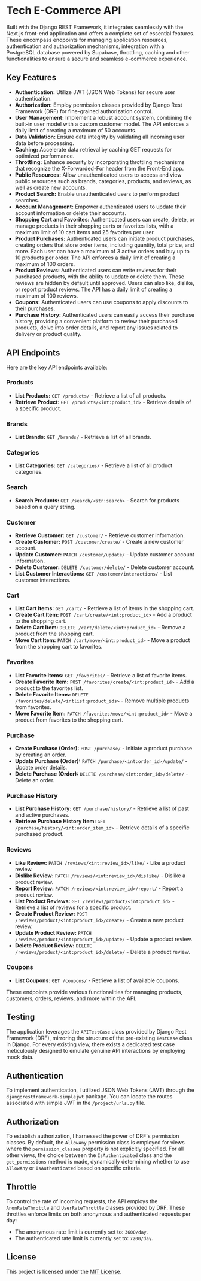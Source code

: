 # Tech E-Commerce API

Built with the Django REST Framework, it integrates seamlessly with the Next.js front-end application and offers a complete set of essential features. These encompass endpoints for managing application resources, authentication and authorization mechanisms, integration with a PostgreSQL database powered by Supabase, throttling, caching and other functionalities to ensure a secure and seamless e-commerce experience.

## Key Features

- **Authentication:** Utilize JWT (JSON Web Tokens) for secure user authentication.
- **Authorization:** Employ permission classes provided by Django Rest Framework (DRF) for fine-grained authorization control.
- **User Management:** Implement a robust account system, combining the built-in user model with a custom customer model. The API enforces a daily limit of creating a maximum of 50 accounts.
- **Data Validation:** Ensure data integrity by validating all incoming user data before processing.
- **Caching:** Accelerate data retrieval by caching GET requests for optimized performance.
- **Throttling:** Enhance security by incorporating throttling mechanisms that recognize the X-Forwarded-For header from the Front-End app.
- **Public Resources:** Allow unauthenticated users to access and view public resources such as brands, categories, products, and reviews, as well as create new accounts.
- **Product Search:** Enable unauthenticated users to perform product searches.
- **Account Management:** Empower authenticated users to update their account information or delete their accounts.
- **Shopping Cart and Favorites:** Authenticated users can create, delete, or manage products in their shopping carts or favorites lists, with a maximum limit of 10 cart items and 25 favorites per user.
- **Product Purchases:** Authenticated users can initiate product purchases, creating orders that store order items, including quantity, total price, and more. Each user can have a maximum of 3 active orders and buy up to 10 products per order. The API enforces a daily limit of creating a maximum of 100 orders.
- **Product Reviews:** Authenticated users can write reviews for their purchased products, with the ability to update or delete them. These reviews are hidden by default until approved. Users can also like, dislike, or report product reviews. The API has a daily limit of creating a maximum of 100 reviews.
- **Coupons:** Authenticated users can use coupons to apply discounts to their purchases.
- **Purchase History:** Authenticated users can easily access their purchase history, providing a convenient platform to review their purchased products, delve into order details, and report any issues related to delivery or product quality.

## API Endpoints

Here are the key API endpoints available:

### Products

- **List Products:** `GET /products/` - Retrieve a list of all products.
- **Retrieve Product:** `GET /products/<int:product_id>` - Retrieve details of a specific product.

### Brands

- **List Brands:** `GET /brands/` - Retrieve a list of all brands.

### Categories

- **List Categories:** `GET /categories/` - Retrieve a list of all product categories.

### Search

- **Search Products:** `GET /search/<str:search>` - Search for products based on a query string.

### Customer

- **Retrieve Customer:** `GET /customer/` - Retrieve customer information.
- **Create Customer:** `POST /customer/create/` - Create a new customer account.
- **Update Customer:** `PATCH /customer/update/` - Update customer account information.
- **Delete Customer:** `DELETE /customer/delete/` - Delete customer account.
- **List Customer Interactions:** `GET /customer/interactions/` - List customer interactions.

### Cart

- **List Cart Items:** `GET /cart/` - Retrieve a list of items in the shopping cart.
- **Create Cart Item:** `POST /cart/create/<int:product_id>` - Add a product to the shopping cart.
- **Delete Cart Item:** `DELETE /cart/delete/<int:product_id>` - Remove a product from the shopping cart.
- **Move Cart Item:** `PATCH /cart/move/<int:product_id>` - Move a product from the shopping cart to favorites.

### Favorites

- **List Favorite Items:** `GET /favorites/` - Retrieve a list of favorite items.
- **Create Favorite Item:** `POST /favorites/create/<int:product_id>` - Add a product to the favorites list.
- **Delete Favorite Items:** `DELETE /favorites/delete/<intlist:product_ids>` - Remove multiple products from favorites.
- **Move Favorite Item:** `PATCH /favorites/move/<int:product_id>` - Move a product from favorites to the shopping cart.

### Purchase

- **Create Purchase (Order):** `POST /purchase/` - Initiate a product purchase by creating an order.
- **Update Purchase (Order):** `PATCH /purchase/<int:order_id>/update/` - Update order details.
- **Delete Purchase (Order):** `DELETE /purchase/<int:order_id>/delete/` - Delete an order.

### Purchase History

- **List Purchase History:** `GET /purchase/history/` - Retrieve a list of past and active purchases.
- **Retrieve Purchase History Item:** `GET /purchase/history/<int:order_item_id>` - Retrieve details of a specific purchased product.

### Reviews

- **Like Review:** `PATCH /reviews/<int:review_id>/like/` - Like a product review.
- **Dislike Review:** `PATCH /reviews/<int:review_id>/dislike/` - Dislike a product review.
- **Report Review:** `PATCH /reviews/<int:review_id>/report/` - Report a product review.
- **List Product Reviews:** `GET /reviews/product/<int:product_id>` - Retrieve a list of reviews for a specific product.
- **Create Product Review:** `POST /reviews/product/<int:product_id>/create/` - Create a new product review.
- **Update Product Review:** `PATCH /reviews/product/<int:product_id>/update/` - Update a product review.
- **Delete Product Review:** `DELETE /reviews/product/<int:product_id>/delete/` - Delete a product review.

### Coupons

- **List Coupons:** `GET /coupons/` - Retrieve a list of available coupons.

These endpoints provide various functionalities for managing products, customers, orders, reviews, and more within the API.

## Testing

The application leverages the `APITestCase` class provided by Django Rest Framework (DRF), mirroring the structure of the pre-existing `TestCase` class in Django. For every existing view, there exists a dedicated test case meticulously designed to emulate genuine API interactions by employing mock data.

## Authentication

To implement authentication, I utilized JSON Web Tokens (JWT) through the `djangorestframework-simplejwt` package. You can locate the routes associated with simple JWT in the `/project/urls.py` file.

## Authorization

To establish authorization, I harnessed the power of DRF's permission classes. By default, the `AllowAny` permission class is employed for views where the `permission_classes` property is not explicitly specified. For all other views, the choice between the `IsAuthenticated` class and the `get_permissions` method is made, dynamically determining whether to use `AllowAny` or `IsAuthenticated` based on specific criteria.

## Throttle

To control the rate of incoming requests, the API employs the `AnonRateThrottle` and `UserRateThrottle` classes provided by DRF. These throttles enforce limits on both anonymous and authenticated requests per day:

- The anonymous rate limit is currently set to: `3600/day`.
- The authenticated rate limit is currently set to: `7200/day`.

## License

This project is licensed under the [MIT License](https://github.com/GoTierGod/react-calculator/blob/main/LICENSE.md).
